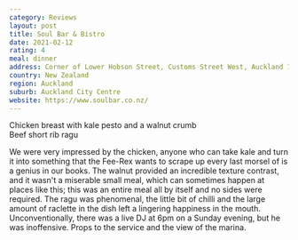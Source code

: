 ```yaml
---
category: Reviews
layout: post
title: Soul Bar & Bistro
date: 2021-02-12
rating: 4
meal: dinner
address: Corner of Lower Hobson Street, Customs Street West, Auckland 1010
country: New Zealand
region: Auckland
suburb: Auckland City Centre
website: https://www.soulbar.co.nz/
---
```

Chicken breast with kale pesto and a walnut crumb  
Beef short rib ragu  

We were very impressed by the chicken, anyone who can take kale and turn it into something that the Fee-Rex wants to scrape up every last morsel of is a genius in our books. The walnut provided an incredible texture contrast, and it wasn't a miserable small meal, which can sometimes happen at places like this; this was an entire meal all by itself and no sides were required. The ragu was phenomenal, the little bit of chilli and the large amount of raclette in the dish left a lingering happiness in the mouth. Unconventionally, there was a live DJ at 6pm on a Sunday evening, but he was inoffensive. Props to the service and the view of the marina. 

